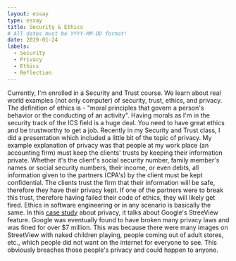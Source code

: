 ```yaml
---
layout: essay
type: essay
title: Security & Ethics
# All dates must be YYYY-MM-DD format!
date: 2019-01-24
labels:
  - Security
  - Privacy
  - Ethics
  - Reflection
---
```


  Currently, I'm enrolled in a Security and Trust course. We learn about real world examples (not only computer) of security, trust, ethics, and privacy. The definition of ethics is - "moral principles that govern a person's behavior or the conducting of an activity". Having morals as I'm in the security track of the ICS field is a huge deal. You need to have great ethics and be trustworthy to get a job. Recently in my Security and Trust class, I did a presentation which included a little bit of the topic of privacy. My example explanation of privacy was that people at my work place (an accounting firm) must keep the clients' trusts by keeping their information private. Whether it's the client's social security number, family member's names or social security numbers, their income, or even debts, all information given to the partners (CPA's) by the client must be kept confidential. The clients trust the firm that their information will be safe, therefore they have their privacy kept. If one of the partners were to break this trust, therefore having failed their code of ethics, they will likely get fired.
  Ethics in software engineering or in any scenario is basically the same. In this <a href="http://courses.ics.hawaii.edu/ics314s19/morea/ethics/experience-se-ethics-case-study-privacy.html">case study</a> about privacy, it talks about Google's StreeView feature. Google was eventually found to have broken many privacy laws and was fined for over $7 million. This was because there were many images on StreetView with naked children playing, people coming out of adult stores, etc., which people did not want on the internet for everyone to see. This obviously breaches those people's privacy and could happen to anyone.

